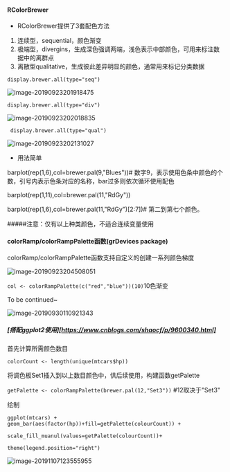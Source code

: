 #### RColorBrewer

* RColorBrewer提供了3套配色方法

1. 连续型，sequential，颜色渐变
2. 极端型，divergins，生成深色强调两端，浅色表示中部颜色，可用来标注数据中的离群点
3. 离散型qualitative，生成彼此差异明显的颜色，通常用来标记分类数据

`display.brewer.all(type="seq")`

![image-20190923201918475](https://tva1.sinaimg.cn/large/006y8mN6gy1g79pujnexhj310u0fi0ue.jpg)

`display.brewer.all(type="div")`

![image-20190923202018835](https://tva1.sinaimg.cn/large/006y8mN6gy1g79pvk1zl1j310s0g6t9q.jpg)

` display.brewer.all(type="qual")`

![image-20190923202131027](https://tva1.sinaimg.cn/large/006y8mN6gy1g79pwt1dthj31140fswfg.jpg)

* 用法简单

barplot(rep(1,6),col=brewer.pal(9,"Blues"))# 数字9，表示使用色条中颜色的个数，引号内表示色条对应的名称，bar过多则依次循环使用配色

barplot(rep(1,11),col=brewer.pal(11,"RdGy"))

barplot(rep(1,6),col=brewer.pal(11,"RdGy")[2:7])# 第二到第七个颜色。

#####注意：仅有以上种类颜色，不适合连续变量使用

#### colorRamp/colorRampPalette函数(grDevices package)

colorRamp/colorRampPalette函数支持自定义的创建一系列颜色梯度

![image-20190923204508051](https://tva1.sinaimg.cn/large/006y8mN6gy1g79qldpp7ej313q0nctda.jpg)

`col <- colorRampPalette(c("red","blue"))(10)`10色渐变

To be continued~

![image-20190930110921343](https://tva1.sinaimg.cn/large/006y8mN6gy1g7hdafv7fpj31200ekq5e.jpg)

##### [搭配ggplot2使用][https://www.cnblogs.com/shaocf/p/9600340.html]

首先计算所需颜色数目

`colorCount <- length(unique(mtcars$hp))`

将调色板Set1插入到以上数目颜色中，供后续使用，构建函数getPalette

`getPalette <- colorRampPalette(brewer.pal(12,"Set3"))` #12取决于"Set3"

绘制

`ggplot(mtcars) + geom_bar(aes(factor(hp))+fill=getPalette(colourCount)) + `

`scale_fill_muanul(values=getPalette(colourCount))+`

`theme(legend.position="right")`

![image-20191107123555955](https://tva1.sinaimg.cn/large/006y8mN6gy1g8pdc8fqzgj30jw08bwf8.jpg)











